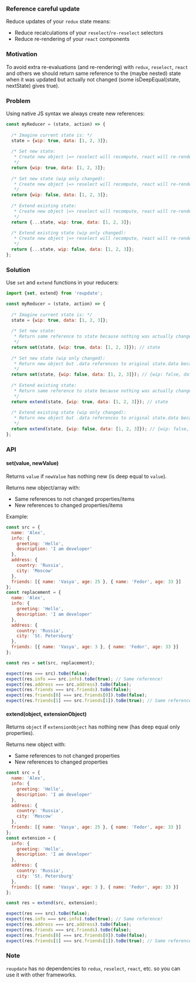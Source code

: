 ### Reference careful update

Reduce updates of your `redux` state means:
* Reduce recalculations of your `reselect`/`re-reselect` selectors
* Reduce re-rendering of your `react` components

### Motivation

To avoid extra re-evaluations (and re-rendering) with `redux`, `reselect`, `react` and others we should return same reference to the (maybe nested) state when it was updated but actually not changed (some isDeepEqual(state, nextState) gives true).

### Problem

Using native JS syntax we always create new references:  
```javascript
const myReducer = (state, action) => {
  
  /* Imagine current state is: */
  state = {wip: true, data: [1, 2, 3]};
  
  /* Set new state: 
   * Create new object |=> reselect will recompute, react will re-render 
   */
  return {wip: true, data: [1, 2, 3]};
  
  /* Set new state (wip only changed): 
   * Create new object |=> reselect will recompute, react will re-render 
   */
  return {wip: false, data: [1, 2, 3]};    
  
  /* Extend existing state: 
   * Create new object |=> reselect will recompute, react will re-render 
   */
  return {...state, wip: true, data: [1, 2, 3]};
  
  /* Extend existing state (wip only changed): 
   * Create new object |=> reselect will recompute, react will re-render 
   */
  return {...state, wip: false, data: [1, 2, 3]};
};
``` 

### Solution

Use `set` and `extend` functions in your reducers:

```javascript
import {set, extend} from 'reupdate';

const myReducer = (state, action) => {
  
  /* Imagine current state is: */
  state = {wip: true, data: [1, 2, 3]};
  
  /* Set new state: 
   * Return same reference to state because nothing was actually changed 
   */
  return set(state, {wip: true, data: [1, 2, 3]}); // state   
  
  /* Set new state (wip only changed): 
   * Return new object but .data references to original state.data because it not actually changed 
   */
  return set(state, {wip: false, data: [1, 2, 3]}); // {wip: false, data: state.data}  
  
  /* Extend existing state: 
   * Return same reference to state because nothing was actually changed 
   */
  return extend(state, {wip: true, data: [1, 2, 3]}); // state
  
  /* Extend existing state (wip only changed): 
   * Return new object but .data references to original state.data because it not actually changed 
   */
  return extend(state, {wip: false, data: [1, 2, 3]}); // {wip: false, data: state.data}
};
``` 

### API

#### set(value, newValue)

Returns `value` if `newValue` has nothing new (is deep equal to `value`).

Returns new object/array with: 
  * Same references to not changed properties/items 
  * New references to changed properties/items

Example:
```javascript
const src = {
  name: 'Alex',
  info: {
    greeting: 'Hello',
    description: 'I am developer'
  },
  address: {
    country: 'Russia',
    city: 'Moscow'
  },
  friends: [{ name: 'Vasya', age: 25 }, { name: 'Fedor', age: 33 }]
};
const replacement = {
  name: 'Alex',
  info: {
    greeting: 'Hello',
    description: 'I am developer'
  },
  address: {
    country: 'Russia',
    city: 'St. Petersburg'
  },
  friends: [{ name: 'Vasya', age: 3 }, { name: 'Fedor', age: 33 }]
};

const res = set(src, replacement);

expect(res === src).toBe(false);
expect(res.info === src.info).toBe(true); // Same reference!
expect(res.address === src.address).toBe(false);
expect(res.friends === src.friends).toBe(false);
expect(res.friends[0] === src.friends[0]).toBe(false);
expect(res.friends[1] === src.friends[1]).toBe(true); // Same reference!
```  
        
#### extend(object, extensionObject)

Returns `object` if `extensionObject` has nothing new (has deep equal only properties).

Returns new object with: 
  * Same references to not changed properties 
  * New references to changed properties
  
```javascript
const src = {
  name: 'Alex',
  info: {
    greeting: 'Hello',
    description: 'I am developer'
  },
  address: {
    country: 'Russia',
    city: 'Moscow'
  },
  friends: [{ name: 'Vasya', age: 25 }, { name: 'Fedor', age: 33 }]
};
const extension = {
  info: {
    greeting: 'Hello',
    description: 'I am developer'
  },
  address: {
    country: 'Russia',
    city: 'St. Petersburg'
  },
  friends: [{ name: 'Vasya', age: 3 }, { name: 'Fedor', age: 33 }]
};

const res = extend(src, extension);

expect(res === src).toBe(false);
expect(res.info === src.info).toBe(true); // Same reference!
expect(res.address === src.address).toBe(false);
expect(res.friends === src.friends).toBe(false);
expect(res.friends[0] === src.friends[0]).toBe(false);
expect(res.friends[1] === src.friends[1]).toBe(true); // Same reference!
```  

### Note

`reupdate` has no dependencies to `redux`, `reselect`, `react`, etc. so you can use it with other frameworks.